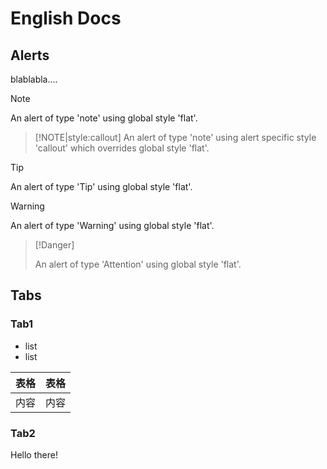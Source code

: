 # English Docs

## Alerts

blablabla....

> [!NOTE]
> An alert of type 'note' using global style 'flat'.

> [!NOTE|style:callout]
> An alert of type 'note' using alert specific style 'callout' which overrides global style 'flat'.

> [!Tip]
>
> An alert of type 'Tip'  using global style 'flat'.

> [!Warning]
>
> An alert of type 'Warning'  using global style 'flat'.

> [!Danger]
>
> An alert of type 'Attention'  using global style 'flat'.

## Tabs

<!-- tabs:start -->

### **Tab1**

- list
- list

| 表格 | 表格 |
| ---- | ---- |
| 内容 | 内容 |



### **Tab2**

Hello there!

<!-- tabs:end -->